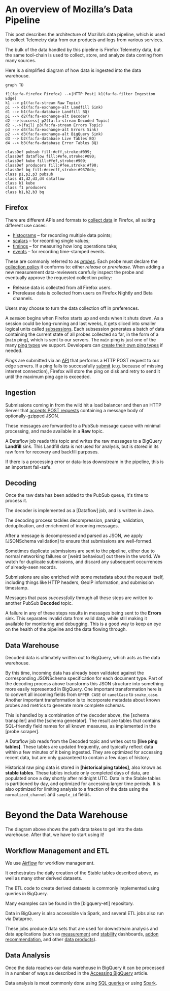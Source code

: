 # An overview of Mozilla’s Data Pipeline

This post describes the architecture of Mozilla’s data pipeline,
which is used to collect Telemetry data from our products and logs from various services.

The bulk of the data handled by this pipeline is Firefox Telemetry data, but the
same tool-chain is used to collect, store, and analyze data coming from many
sources.

Here is a simplified diagram of how data is ingested into the data warehouse.

```mermaid
graph TD

f1(fa:fa-firefox Firefox) -->|HTTP Post| k1(fa:fa-filter Ingestion Edge)
k1 --> p1(fa:fa-stream Raw Topic)
p1 --> d1(fa:fa-exchange-alt Landfill Sink)
d1 --> b1(fa:fa-database Landfill BQ)
p1 --> d2(fa:fa-exchange-alt Decoder)
d2 -->|success| p2(fa:fa-stream Decoded Topic)
d2 -.->|fail| p3(fa:fa-stream Errors Topic)
p3 --> d4(fa:fa-exchange-alt Errors Sink)
p2 --> d3(fa:fa-exchange-alt BigQuery Sink)
d3 --> b2(fa:fa-database Live Tables BQ)
d4 --> b3(fa:fa-database Error Tables BQ)

classDef pubsub fill:#eff,stroke:#099;
classDef dataflow fill:#efe,stroke:#090;
classDef kube fill:#fef,stroke:#909;
classDef producers fill:#fee,stroke:#f90;
classDef bq fill:#ececff,stroke:#9370db;
class p1,p2,p3 pubsub
class d1,d2,d3,d4 dataflow
class k1 kube
class f1 producers
class b1,b2,b3 bq
```

## Firefox

There are different APIs and formats to [collect data] in Firefox, all suiting different use cases:

* [histograms] – for recording multiple data points;
* [scalars] – for recording single values;
* [timings] – for measuring how long operations take;
* [events] – for recording time-stamped events.

These are commonly referred to as *[probes]*.
Each probe must declare the [collection policy] it conforms to: either *release* or *prerelease*.
When adding a new measurement data-reviewers carefully inspect the probe and eventually approve the requested collection policy:

* Release data is collected from all Firefox users.
* Prerelease data is collected from users on Firefox Nightly and Beta channels.

Users may choose to turn the data collection off in preferences.

A *session* begins when Firefox starts up and ends when it shuts down.
As a session could be long-running and last weeks, it gets sliced into
smaller logical units called [subsessions].
Each subsession generates a batch of data containing the current state
of all probes collected so far, in the form of a [`main` ping], which is
sent to our servers.
The `main` ping is just one of the many [ping types] we support.
Developers can [create their own ping types] if needed.

*Pings* are submitted via an [API] that performs a HTTP POST request to our edge servers.
If a ping fails to successfully [submit] (e.g. because of missing internet connection),
Firefox will store the ping on disk and retry to send it until the maximum ping age is exceeded.

## Ingestion

Submissions coming in from the wild hit a load balancer and then an
HTTP Server that [accepts POST requests](http_edge_spec.md) containing a
message body of optionally-gzipped JSON.

These messages are forwarded to a PubSub message queue with minimal processing,
and made available in a **Raw** topic.

A Dataflow job reads this topic and writes the raw messages to a BigQuery **Landfill** sink.
This Landfill data is not used for analysis, but is stored in its raw form for
recovery and backfill purposes.

If there is a processing error or data-loss downstream in the pipeline, this is an important fail-safe.

## Decoding

Once the raw data has been added to the PubSub queue, it's time to process it.

The decoder is implemented as a [Dataflow] job, and is written in Java.

The decoding process tackles decompression, parsing, validation, deduplication,
and enrichment of incoming messages.

After a message is decompressed and parsed as JSON, we apply [JSONSchema validation]
to ensure that submissions are well-formed.

Sometimes duplicate submissions are sent to the pipeline, either due to normal
networking failures or [weird behaviour] out there in the world.
We watch for duplicate submissions, and discard any subsequent occurrences of
already-seen records.

Submissions are also enriched with some metadata about the request itself,
including things like HTTP headers, GeoIP information, and submission timestamp.

Messages that pass _successfully_ through all these steps are written to another
PubSub **Decoded** topic.

A failure in any of these steps results in messages being sent to the **Errors** sink.
This separates invalid data from valid data, while still making it available for
monitoring and debugging.
This is a good way to keep an eye on the health of the pipeline and the data
flowing through.

## Data Warehouse

Decoded data is ultimately written out to BigQuery, which acts as the data warehouse.

By this time, incoming data has already been validated against the corresponding
JSONSchema specification for each document type.
Part of the decoding process above transforms this JSON structure into something
more easily represented in BigQuery.
One important transformation here is to convert all incoming fields from
`UPPER CASE` or `camelCase` to `snake_case`.
Another important transformation is to incorporate metadata about known probes
and metrics to generate more complete schemas.

This is handled by a combination of the decoder above, the [schema transpiler]
and the [schema generator].
The result are tables that contains SQL-friendly field names for all known
measures, as implemented in the [probe scraper].

A Dataflow job reads from the Decoded topic and writes out to **[live ping tables]**.
These tables are updated frequently, and typically reflect data within a few
minutes of it being ingested. They are optimized for accessing recent data,
but are only guaranteed to contain a few days of history.

Historical raw ping data is stored in **[historical ping tables]**, also known as **stable tables**.
These tables include only completed days of data, are populated once a day
shortly after midnight UTC.
Data in the Stable tables is partitioned by day, and optimized for accessing
larger time periods. It is also optimized for limiting analysis to a fraction
of the data using the `normalized_channel` and `sample_id` fields.

# Beyond the Data Warehouse

The diagram above shows the path data takes to get into the data warehouse.
After that, we have to start using it!

## Workflow Management and ETL

We use [Airflow] for workflow management.

It orchestrates the daily creation of the Stable tables described above,
as well as many other derived datasets.

The ETL code to create derived datasets is commonly implemented using queries in BigQuery.

Many examples can be found in the [bigquery-etl] repository.

Data in BigQuery is also accessible via Spark, and several ETL jobs also run via Dataproc.

These jobs produce data sets that are used for downstream analysis and data
applications (such as [measurement][TMO] and [stability][MC] dashboards,
[addon recommendation][taar], and other [data products]).

## Data Analysis

Once the data reaches our data warehouse in BigQuery it can be processed
in a number of ways as described in the [Accessing BigQuery] article.

Data analysis is most commonly done using [SQL queries][stmo] or using [Spark].

[collect data]: https://firefox-source-docs.mozilla.org/toolkit/components/telemetry/telemetry/collection/index.html
[histograms]: https://firefox-source-docs.mozilla.org/toolkit/components/telemetry/telemetry/collection/histograms.html
[scalars]: https://firefox-source-docs.mozilla.org/toolkit/components/telemetry/telemetry/collection/scalars.html
[timings]: https://firefox-source-docs.mozilla.org/toolkit/components/telemetry/telemetry/collection/measuring-time.html
[events]: https://firefox-source-docs.mozilla.org/toolkit/components/telemetry/telemetry/collection/events.html
[probes]: ../../datasets/new_data.md
[collection policy]: https://wiki.mozilla.org/Firefox/Data_Collection
[subsessions]: https://firefox-source-docs.mozilla.org/toolkit/components/telemetry/telemetry/concepts/sessions.html#subsessions
[main ping]: https://firefox-source-docs.mozilla.org/toolkit/components/telemetry/telemetry/data/main-ping.html
[ping types]: https://firefox-source-docs.mozilla.org/toolkit/components/telemetry/telemetry/concepts/pings.html#ping-types
[create their own ping types]: https://firefox-source-docs.mozilla.org/toolkit/components/telemetry/telemetry/collection/custom-pings.html
[API]: https://dxr.mozilla.org/mozilla-central/rev/6a23526fe5168087d7e4132c0705aefcaed5f571/toolkit/components/telemetry/TelemetryController.jsm#202
[submit]: https://firefox-source-docs.mozilla.org/toolkit/components/telemetry/telemetry/concepts/submission.html#submission
[Airflow]: https://github.com/mozilla/telemetry-airflow/
[TMO]: https://telemetry.mozilla.org/
[re:dash]: https://sql.telemetry.mozilla.org/
[STMO]: https://sql.telemetry.mozilla.org/
[Spark]: ../../tools/spark.md
[Accessing BigQuery]: ../../cookbooks/bigquery.md
[taar]: https://github.com/mozilla/taar
[MC]: https://missioncontrol.telemetry.mozilla.org
[data products]: ../../tools/projects.md#data-applications
